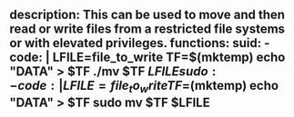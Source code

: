 description: This can be used to move and then read or write files from a restricted file systems or with elevated privileges.
functions:
  suid:
    - code: |
        LFILE=file_to_write
        TF=$(mktemp)
        echo "DATA" > $TF
        ./mv $TF $LFILE
  sudo:
    - code: |
        LFILE=file_to_write
        TF=$(mktemp)
        echo "DATA" > $TF
        sudo mv $TF $LFILE
---
